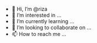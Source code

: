 - 👋 Hi, I’m @riza
- 👀 I’m interested in ...
- 🌱 I’m currently learning ...
- 💞️ I’m looking to collaborate on ...
- 📫 How to reach me ...

<!---
chanriza/chanriza is a ✨ special ✨ repository because its `README.md` (this file) appears on your GitHub profile.
You can click the Preview link to take a look at your changes.
--->
